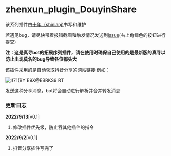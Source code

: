 
# zhenxun_plugin_DouyinShare
该系列插件由[十年（shinianj)](https://github.com/shinianj)书写和维护

若遇见bug，请尽快带着报错截图和触发情况发送到[issue](https://github.com/shinianj/zhenxun_plugin_DouyinShare/issues)(右上角绿色的按钮进行提交)

**注：这是真寻bot的拓展序列插件，请在使用时确保自己使用的是最新版的真寻以防止出现莫名的bug导致各位都头大**

该插件采用的是自动获取抖音分享的网站链接 例如：

![I`)71`(BY`E9X@EBRKS9 RT](https://user-images.githubusercontent.com/105840558/188143113-63a1b31d-8653-4412-a04e-82e2289e7676.png)


发送这种分享消息，bot将会自动进行解析并合并转发消息

### 更新日志
**2022/9/13**[v0.1]

1. 修改插件优先级，防止吞其他插件的指令

**2022/9/2**[v0.1]

1. 抖音分享插件写完了




